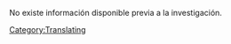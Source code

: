 No existe información disponible previa a la investigación.

[Category:Translating](Category:Translating "wikilink")